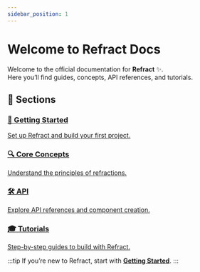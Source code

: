```yaml
---
sidebar_position: 1
---
```


# Welcome to Refract Docs

Welcome to the official documentation for **Refract** ✨.  
Here you’ll find guides, concepts, API references, and tutorials.

## 📖 Sections

<div className="card-container">

  <a className="doc-card" href="/docs/Getting%20Started/Introduction">
    <h3>🚀 Getting Started</h3>
    <p>Set up Refract and build your first project.</p>
  </a>

  <a className="doc-card" href="/docs/Concepts/refractions">
    <h3>🔍 Core Concepts</h3>
    <p>Understand the principles of refractions.</p>
  </a>

  <a className="doc-card" href="/docs/API/createComponent">
    <h3>🛠 API</h3>
    <p>Explore API references and component creation.</p>
  </a>

  <a className="doc-card" href="/docs/Tutorials/counter-app">
    <h3>🎓 Tutorials</h3>
    <p>Step-by-step guides to build with Refract.</p>
  </a>

</div>

:::tip
If you’re new to Refract, start with **[Getting Started](/docs/Getting%20Started/Introduction)**.
:::
